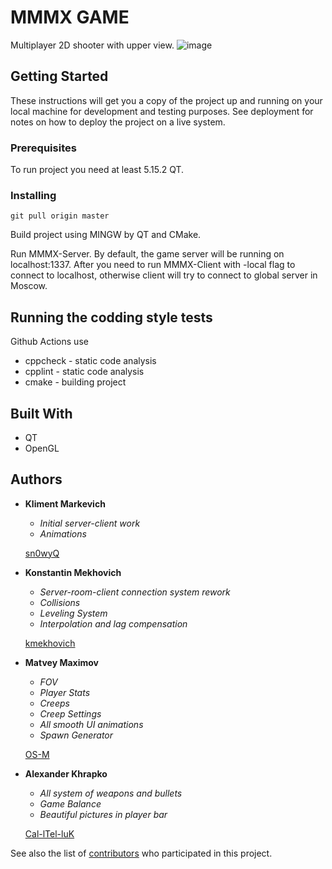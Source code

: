 # MMMX GAME

Multiplayer 2D shooter with upper view.
![image](https://user-images.githubusercontent.com/45922618/119276771-99327f00-bc24-11eb-864a-9105292ec3d2.png)

## Getting Started

These instructions will get you a copy of the project up and running on your local machine for development and testing purposes. See deployment for notes on how to deploy the project on a live system.

### Prerequisites

To run project you need at least 5.15.2 QT.

### Installing

```
git pull origin master
```

Build project using MINGW by QT and CMake.

Run MMMX-Server. By default, the game server will be running on localhost:1337.
After you need to run MMMX-Client with -local flag to connect to localhost, otherwise client will try to connect to global server in Moscow.

## Running the codding style tests

Github Actions use 
- cppcheck - static code analysis
- cpplint - static code analysis
- cmake - building project

## Built With

* QT
* OpenGL

## Authors

* **Kliment Markevich**
    - *Initial server-client work*
    - *Animations*

    [sn0wyQ](https://github.com/sn0wyQ)
* **Konstantin Mekhovich** 
    - *Server-room-client connection system rework*
    - *Collisions*
    - *Leveling System*
    - *Interpolation and lag compensation*
    
    [kmekhovich](https://github.com/kmekhovich)
* **Matvey Maximov** 
    - *FOV*
    - *Player Stats*
    - *Creeps*
    - *Creep Settings*
    - *All smooth UI animations*
    - *Spawn Generator*

    [OS-M](https://github.com/OS-M)
* **Alexander Khrapko** 
    - *All system of weapons and bullets*
    - *Game Balance*
    - *Beautiful pictures in player bar*

    [Cal-lTel-luK](https://github.com/Cal-lTel-luK)

See also the list of [contributors](https://github.com/your/project/contributors) who participated in this project.
